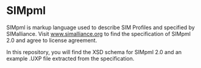SIMpml
======

SIMpml is markup language used to describe SIM Profiles and specified by SIMalliance.
Visit www.simalliance.org to find the specification of SIMpml 2.0 and agree to license agreement. 

In this repository, you will find the XSD schema for SIMpml 2.0 and an example .UXP file 
extracted from the specification.

